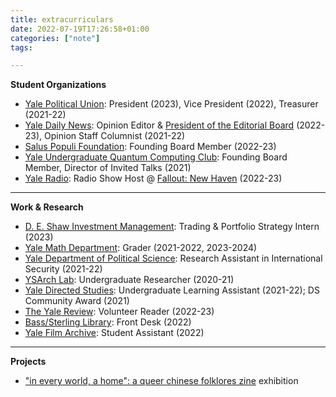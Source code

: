 ```yaml
---
title: extracurriculars
date: 2022-07-19T17:26:58+01:00
categories: ["note"]
tags:

---
```


**Student Organizations**

- [Yale Political Union](https://ypu.sites.yale.edu/): President (2023), Vice President (2022), Treasurer (2021-22)
- [Yale Daily News](https://yaledailynews.com/blog/author/jeanwang/): Opinion Editor & [President of the Editorial Board]([url](https://yaledailynews.com/blog/2022/10/12/editorial-announcing-the-2023-2024-editorial-board/)) (2022-23), Opinion Staff Columnist (2021-22)
- [Salus Populi Foundation](https://www.saluspopulifoundation.com/): Founding Board Member (2022-23)
- [Yale Undergraduate Quantum Computing Club](https://yaleqc.com/): Founding Board Member, Director of Invited Talks (2021)
- [Yale Radio](https://wybc.com/): Radio Show Host @ [Fallout: New Haven](https://wybc.com/shows/three-body-problem) (2022-23)

** **

**Work & Research**

- [D. E. Shaw Investment Management](https://www.deshaw.com/): Trading & Portfolio Strategy Intern (2023)
- [Yale Math Department](https://math.yale.edu/): Grader (2021-2022, 2023-2024)
- [Yale Department of Political Science](https://politicalscience.yale.edu/): Research Assistant in International Security (2021-22)
- [YSArch Lab](https://ysarch.csl.yale.edu/): Undergraduate Researcher (2020-21)
- [Yale Directed Studies](https://directedstudies.yale.edu/): Undergraduate Learning Assistant (2021-22); DS Community Award (2021)
- [The Yale Review](https://yalereview.org/): Volunteer Reader (2022-23)
- [Bass/Sterling Library](https://library.yale.edu/): Front Desk (2022)
- [Yale Film Archive](https://web.library.yale.edu/film): Student Assistant (2022)

** **

**Projects**

- ["in every world, a home": a queer chinese folklores zine](https://raw.githubusercontent.com/jingyingwang/jingyingwang.github.io/main/content/posts/Screen%20Shot%202023-03-07%20at%2012.16.34%20AM.png) exhibition
